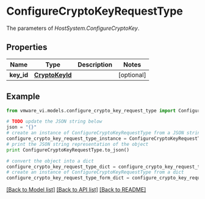 # ConfigureCryptoKeyRequestType

The parameters of *HostSystem.ConfigureCryptoKey*. 

## Properties
Name | Type | Description | Notes
------------ | ------------- | ------------- | -------------
**key_id** | [**CryptoKeyId**](CryptoKeyId.md) |  | [optional] 

## Example

```python
from vmware_vi.models.configure_crypto_key_request_type import ConfigureCryptoKeyRequestType

# TODO update the JSON string below
json = "{}"
# create an instance of ConfigureCryptoKeyRequestType from a JSON string
configure_crypto_key_request_type_instance = ConfigureCryptoKeyRequestType.from_json(json)
# print the JSON string representation of the object
print ConfigureCryptoKeyRequestType.to_json()

# convert the object into a dict
configure_crypto_key_request_type_dict = configure_crypto_key_request_type_instance.to_dict()
# create an instance of ConfigureCryptoKeyRequestType from a dict
configure_crypto_key_request_type_form_dict = configure_crypto_key_request_type.from_dict(configure_crypto_key_request_type_dict)
```
[[Back to Model list]](../README.md#documentation-for-models) [[Back to API list]](../README.md#documentation-for-api-endpoints) [[Back to README]](../README.md)


